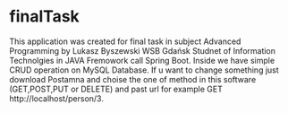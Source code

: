 # finalTask

This application was created for final task in subject Advanced Programming by Lukasz Byszewski WSB Gdańsk Studnet of Information Technolgies in JAVA Fremowork call Spring Boot. Inside we have simple CRUD operation on MySQL Database. If u want to change something just download Postamna and choise the one of method in this software (GET,POST,PUT or DELETE) and past url for example GET http://localhost/person/3.

